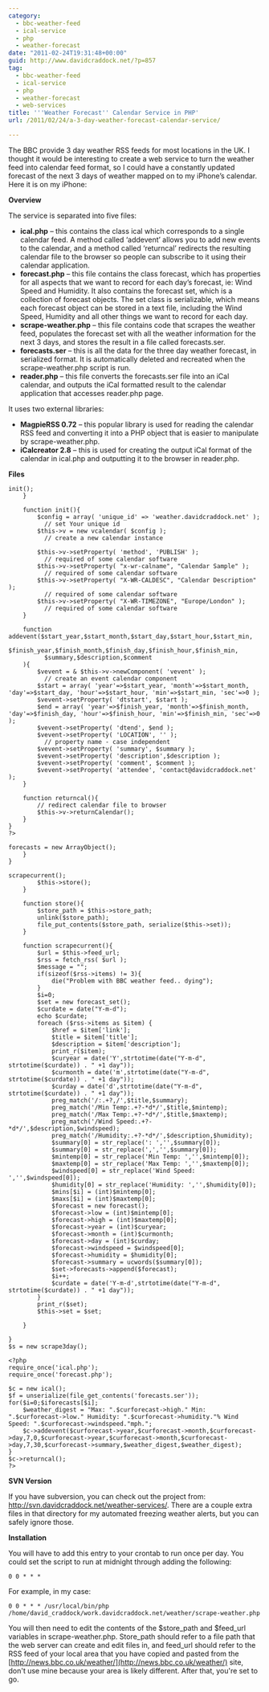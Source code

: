 ```yaml
---
category:
  - bbc-weather-feed
  - ical-service
  - php
  - weather-forecast
date: "2011-02-24T19:31:48+00:00"
guid: http://www.davidcraddock.net/?p=857
tag:
  - bbc-weather-feed
  - ical-service
  - php
  - weather-forecast
  - web-services
title: '''Weather Forecast'' Calendar Service in PHP'
url: /2011/02/24/a-3-day-weather-forecast-calendar-service/

---
```

The BBC provide 3 day weather RSS feeds for most locations in the UK. I thought it would be interesting to create a web service to turn the weather feed into calendar feed format, so I could have a constantly updated forecast of the next 3 days of weather mapped on to my iPhone’s calendar. Here it is on my iPhone:

**Overview**

The service is separated into five files:

- **ical.php** – this contains the class ical which corresponds to a single calendar feed. A method called ‘addevent’ allows you to add new events to the calendar, and a method called ‘returncal’ redirects the resulting calendar file to the browser so people can subscribe to it using their calendar application.
- **forecast.php** – this file contains the class forecast, which has properties for all aspects that we want to record for each day’s forecast, ie: Wind Speed and Humidity. It also contains the forecast set, which is a collection of forecast objects. The set class is serializable, which means each forecast object can be stored in a text file, including the Wind Speed, Humidity and all other things we want to record for each day.
- **scrape-weather.php** – this file contains code that scrapes the weather feed, populates the forecast set with all the weather information for the next 3 days, and stores the result in a file called forecasts.ser.
- **forecasts.ser** – this is all the data for the three day weather forecast, in serialized format. It is automatically deleted and recreated when the scrape-weather.php script is run.
- **reader.php** – this file converts the forecasts.ser file into an iCal calendar, and outputs the iCal formatted result to the calendar application that accesses reader.php page.

It uses two external libraries:

- **MagpieRSS 0.72** – this popular library is used for reading the calendar RSS feed and converting it into a PHP object that is easier to manipulate by scrape-weather.php.
- **iCalcreator 2.8** – this is used for creating the output iCal format of the calendar in ical.php and outputting it to the browser in reader.php.

**Files**

```
init();
	}

	function init(){
		$config = array( 'unique_id' => 'weather.davidcraddock.net' );
		  // set Your unique id
		$this->v = new vcalendar( $config );
		  // create a new calendar instance

		$this->v->setProperty( 'method', 'PUBLISH' );
		  // required of some calendar software
		$this->v->setProperty( "x-wr-calname", "Calendar Sample" );
		  // required of some calendar software
		$this->v->setProperty( "X-WR-CALDESC", "Calendar Description" );
		  // required of some calendar software
		$this->v->setProperty( "X-WR-TIMEZONE", "Europe/London" );
		  // required of some calendar software
	}

	function addevent($start_year,$start_month,$start_day,$start_hour,$start_min,
		  $finish_year,$finish_month,$finish_day,$finish_hour,$finish_min,
		  $summary,$description,$comment
	){
		$vevent = & $this->v->newComponent( 'vevent' );
		  // create an event calendar component
		$start = array( 'year'=>$start_year, 'month'=>$start_month, 'day'=>$start_day, 'hour'=>$start_hour, 'min'=>$start_min, 'sec'=>0 );
		$vevent->setProperty( 'dtstart', $start );
		$end = array( 'year'=>$finish_year, 'month'=>$finish_month, 'day'=>$finish_day, 'hour'=>$finish_hour, 'min'=>$finish_min, 'sec'=>0 );
		$vevent->setProperty( 'dtend', $end );
		$vevent->setProperty( 'LOCATION', '' );
		  // property name - case independent
		$vevent->setProperty( 'summary', $summary );
		$vevent->setProperty( 'description',$description );
		$vevent->setProperty( 'comment', $comment );
		$vevent->setProperty( 'attendee', 'contact@davidcraddock.net' );
	}

	function returncal(){
		// redirect calendar file to browser
		$this->v->returnCalendar();
	}
}
?>

```

```
forecasts = new ArrayObject();
	}
}

```

```
scrapecurrent();
		$this->store();
	}

	function store(){
		$store_path = $this->store_path;
		unlink($store_path);
		file_put_contents($store_path, serialize($this->set));
	}

	function scrapecurrent(){
		$url = $this->feed_url;
		$rss = fetch_rss( $url );
		$message = "";
		if(sizeof($rss->items) != 3){
			die("Problem with BBC weather feed.. dying");
		}
		$i=0;
		$set = new forecast_set();
		$curdate = date("Y-m-d");
		echo $curdate;
		foreach ($rss->items as $item) {
			$href = $item['link'];
			$title = $item['title'];
			$description = $item['description'];
			print_r($item);
			$curyear = date('Y',strtotime(date("Y-m-d", strtotime($curdate)) . " +1 day"));
			$curmonth = date('m',strtotime(date("Y-m-d", strtotime($curdate)) . " +1 day"));
			$curday = date('d',strtotime(date("Y-m-d", strtotime($curdate)) . " +1 day"));
			preg_match('/:.+?,/',$title,$summary);
			preg_match('/Min Temp:.+?-*d*/',$title,$mintemp);
			preg_match('/Max Temp:.+?-*d*/',$title,$maxtemp);
			preg_match('/Wind Speed:.+?-*d*/',$description,$windspeed);
			preg_match('/Humidity:.+?-*d*/',$description,$humidity);
			$summary[0] = str_replace(': ','',$summary[0]);
			$summary[0] = str_replace(',','',$summary[0]);
			$mintemp[0] = str_replace('Min Temp: ','',$mintemp[0]);
			$maxtemp[0] = str_replace('Max Temp: ','',$maxtemp[0]);
			$windspeed[0] = str_replace('Wind Speed: ','',$windspeed[0]);
			$humidity[0] = str_replace('Humidity: ','',$humidity[0]);
			$mins[$i] = (int)$mintemp[0];
			$maxs[$i] = (int)$maxtemp[0];
			$forecast = new forecast();
			$forecast->low = (int)$mintemp[0];
			$forecast->high = (int)$maxtemp[0];
			$forecast->year = (int)$curyear;
			$forecast->month = (int)$curmonth;
			$forecast->day = (int)$curday;
			$forecast->windspeed = $windspeed[0];
			$forecast->humidity = $humidity[0];
			$forecast->summary = ucwords($summary[0]);
			$set->forecasts->append($forecast);
			$i++;
			$curdate = date('Y-m-d',strtotime(date("Y-m-d", strtotime($curdate)) . " +1 day"));
		}
		print_r($set);
		$this->set = $set;

	}

}
$s = new scrape3day();

```

```
<?php
require_once('ical.php');
require_once('forecast.php');

$c = new ical();
$f = unserialize(file_get_contents('forecasts.ser'));
for($i=0;$iforecasts[$i];
	$weather_digest = "Max: ".$curforecast->high." Min: ".$curforecast->low." Humidity: ".$curforecast->humidity."% Wind Speed: ".$curforecast->windspeed."mph.";
	$c->addevent($curforecast->year,$curforecast->month,$curforecast->day,7,0,$curforecast->year,$curforecast->month,$curforecast->day,7,30,$curforecast->summary,$weather_digest,$weather_digest);
}
$c->returncal();
?>

```

**SVN Version**

If you have subversion, you can check out the project from: http://svn.davidcraddock.net/weather-services/. There are a couple extra files in that directory for my automated freezing weather alerts, but you can safely ignore those.

**Installation**

You will have to add this entry to your crontab to run once per day. You could set the script to run at midnight through adding the following:

```
0 0 * * *
```

For example, in my case:

```
0 0 * * * /usr/local/bin/php /home/david_craddock/work.davidcraddock.net/weather/scrape-weather.php
```

You will then need to edit the contents of the $store\_path and $feed\_url variables in scrape-weather.php. Store\_path should refer to a file path that the web server can create and edit files in, and feed\_url should refer to the RSS feed of your local area that you have copied and pasted from the [http://news.bbc.co.uk/weather/](http://news.bbc.co.uk/weather/) site, don't use mine because your area is likely different. After that, you're set to go.
